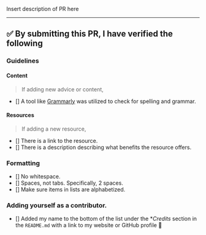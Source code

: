 Insert description of PR here

---

<!-- Thank you for contributing to this repo, it is much appreciated! 😊 -->

<!-- Before creating a PR, make sure to verify the following. -->

## ✅️ By submitting this PR, I have verified the following

### Guidelines

#### Content

> If adding new advice or content,

* [] A tool like [Grammarly](https://grammarly.com/) was utilized to check for spelling and grammar.

#### Resources

> If adding a new resource,

* [] There is a link to the resource.
* [] There is a description describing what benefits the resource offers.

### Formatting

* [] No whitespace.
* [] Spaces, not tabs. Specifically, 2 spaces.
* [] Make sure items in lists are alphabetized.

### Adding yourself as a contributor.

* [] Added my name to the bottom of the list under the \*_Credits_ section in the `README.md` with a link to my website or GitHub profile 👥️
